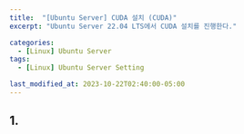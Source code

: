 ```yaml
---
title:  "[Ubuntu Server] CUDA 설치 (CUDA)"
excerpt: "Ubuntu Server 22.04 LTS에서 CUDA 설치를 진행한다."

categories:
  - [Linux] Ubuntu Server
tags:
  - [Linux] Ubuntu Server Setting

last_modified_at: 2023-10-22T02:40:00-05:00
---
```


## 1.

```

```
